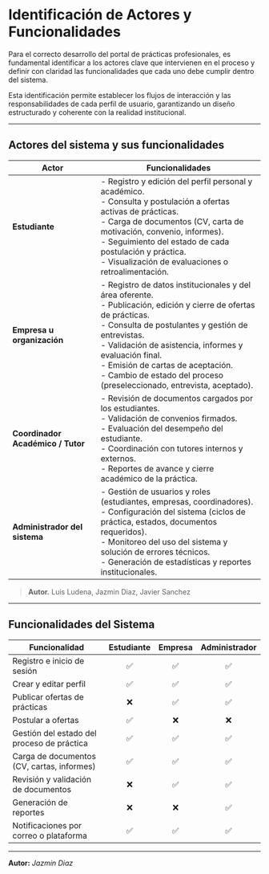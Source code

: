 # Identificación de Actores y Funcionalidades

Para el correcto desarrollo del portal de prácticas profesionales, es fundamental identificar a los actores clave que intervienen en el proceso y definir con claridad las funcionalidades que cada uno debe cumplir dentro del sistema. 

Esta identificación permite establecer los flujos de interacción y las responsabilidades de cada perfil de usuario, garantizando un diseño estructurado y coherente con la realidad institucional.

---

## Actores del sistema y sus funcionalidades

| **Actor**                       | **Funcionalidades** |
|--------------------------------|----------------------|
| **Estudiante**                 | - Registro y edición del perfil personal y académico. <br> - Consulta y postulación a ofertas activas de prácticas. <br> - Carga de documentos (CV, carta de motivación, convenio, informes). <br> - Seguimiento del estado de cada postulación y práctica. <br> - Visualización de evaluaciones o retroalimentación. |
| **Empresa u organización**     | - Registro de datos institucionales y del área oferente. <br> - Publicación, edición y cierre de ofertas de prácticas. <br> - Consulta de postulantes y gestión de entrevistas. <br> - Validación de asistencia, informes y evaluación final. <br> - Emisión de cartas de aceptación. <br> - Cambio de estado del proceso (preseleccionado, entrevista, aceptado). |
| **Coordinador Académico / Tutor** | - Revisión de documentos cargados por los estudiantes. <br> - Validación de convenios firmados. <br> - Evaluación del desempeño del estudiante. <br> - Coordinación con tutores internos y externos. <br> - Reportes de avance y cierre académico de la práctica. |
| **Administrador del sistema**  | - Gestión de usuarios y roles (estudiantes, empresas, coordinadores). <br> - Configuración del sistema (ciclos de práctica, estados, documentos requeridos). <br> - Monitoreo del uso del sistema y solución de errores técnicos. <br> - Generación de estadísticas y reportes institucionales. |

> **Autor.** Luis Ludena, Jazmin Diaz, Javier Sanchez

---

## Funcionalidades del Sistema

| **Funcionalidad**                             | **Estudiante** | **Empresa** | **Administrador** |
|-----------------------------------------------|:--------------:|:-----------:|:-----------------:|
| Registro e inicio de sesión                   | ✅             | ✅          | ✅                |
| Crear y editar perfil                         | ✅             | ✅          | ✅                |
| Publicar ofertas de prácticas                 | ❌             | ✅          | ✅                |
| Postular a ofertas                            | ✅             | ❌          | ❌                |
| Gestión del estado del proceso de práctica    | ✅             | ✅          | ✅                |
| Carga de documentos (CV, cartas, informes)    | ✅             | ✅          | ✅                |
| Revisión y validación de documentos           | ❌             | ✅          | ✅                |
| Generación de reportes                        | ❌             | ❌          | ✅                |
| Notificaciones por correo o plataforma        | ✅             | ✅          | ✅                |

---

**Autor:** *Jazmin Diaz*
